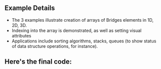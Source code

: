 ## Example Details

-   The 3 examples illustrate creation of arrays of Bridges elements in 1D, 2D, 3D.
-   Indexing into the array is demonstrated, as well as setting visual attributes
-   Applications include sorting algorithms, stacks, queues (to show status of data structure operations, for instance).

## Here's the final code:

[](./testing/java/arr1d.java.html)[](./testing/java/arr2d.java.html)[](./testing/java/arr3d.java.html)